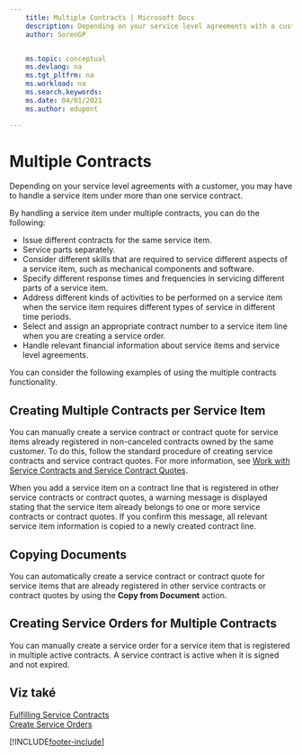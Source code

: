 ```yaml
---
    title: Multiple Contracts | Microsoft Docs
    description: Depending on your service level agreements with a customer, you may have to handle a service item under more than one service contract.
    author: SorenGP


    ms.topic: conceptual
    ms.devlang: na
    ms.tgt_pltfrm: na
    ms.workload: na
    ms.search.keywords:
    ms.date: 04/01/2021
    ms.author: edupont

---
```

# Multiple Contracts
Depending on your service level agreements with a customer, you may have to handle a service item under more than one service contract.

By handling a service item under multiple contracts, you can do the following:

* Issue different contracts for the same service item.
* Service parts separately.
* Consider different skills that are required to service different aspects of a service item, such as mechanical components and software.
* Specify different response times and frequencies in servicing different parts of a service item.
* Address different kinds of activities to be performed on a service item when the service item requires different types of service in different time periods.
* Select and assign an appropriate contract number to a service item line when you are creating a service order.
* Handle relevant financial information about service items and service level agreements.

You can consider the following examples of using the multiple contracts functionality.

## Creating Multiple Contracts per Service Item
You can manually create a service contract or contract quote for service items already registered in non-canceled contracts owned by the same customer. To do this, follow the standard procedure of creating service contracts and service contract quotes. For more information, see [Work with Service Contracts and Service Contract Quotes](service-how-to-create-service-contracts-and-service-contract-quotes.md).

When you add a service item on a contract line that is registered in other service contracts or contract quotes, a warning message is displayed stating that the service item already belongs to one or more service contracts or contract quotes. If you confirm this message, all relevant service item information is copied to a newly created contract line.

## Copying Documents
You can automatically create a service contract or contract quote for service items that are already registered in other service contracts or contract quotes by using the **Copy from Document** action.

## Creating Service Orders for Multiple Contracts
You can manually create a service order for a service item that is registered in multiple active contracts. A service contract is active when it is signed and not expired.

## Viz také
[Fulfilling Service Contracts](service-fulfill-service-contracts.md)  
[Create Service Orders](service-how-to-create-service-orders.md)


[!INCLUDE[footer-include](includes/footer-banner.md)]